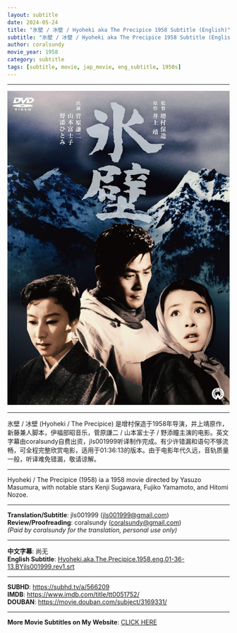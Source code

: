 ```yaml
---
layout: subtitle
date: 2024-05-24
title: "氷壁 / 冰壁 / Hyoheki aka The Precipice 1958 Subtitle (English)"
subtitle: "氷壁 / 冰壁 / Hyoheki aka The Precipice 1958 Subtitle (English)"
author: coralsundy
movie_year: 1958
category: subtitle
tags: [subtitle, movie, jap_movie, eng_subtitle, 1950s]
---
```


------

<img src="../assets/tt0051752.jpg" alt="tt0051752_cover_art" />

------

氷壁 / 冰壁 (Hyoheki / The Precipice) 是增村保造于1958年导演，井上靖原作，新藤兼人脚本，伊福部昭音乐，菅原謙二 / 山本富士子 / 野添瞳主演的电影。英文字幕由coralsundy自费出资，jls001999听译制作完成。有少许错漏和语句不够流畅，可全程完整欣赏电影，适用于01:36:13的版本。由于电影年代久远，音轨质量一般，听译难免错漏，敬请谅解。

------

Hyoheki / The Precipice (1958) ia a 1958 movie directed by Yasuzo Masumura, with notable stars Kenji Sugawara, Fujiko Yamamoto, and Hitomi Nozoe.

------

**Translation/Subtitle**: jls001999 (jls001999@gmail.com)<br>
**Review/Proofreading**: coralsundy (coralsundy@gmail.com)<br>
*(Paid by coralsundy for the translation, personal use only)*

------

**中文字幕**: 尚无<br>
**English Subtitle**: [Hyoheki.aka.The.Precipice.1958.eng.01-36-13.BYjls001999.rev1.srt](../subtitles/Hyoheki.aka.The.Precipice.1958.eng.01-36-13.BYjls001999.rev1.srt)

------

**SUBHD**: <https://subhd.tv/a/566209><br>
**IMDB**: <https://www.imdb.com/title/tt0051752/><br>
**DOUBAN**: <https://movie.douban.com/subject/3169331/>

------

**More Movie Subtitles on My Website**: <a href='{% post_url 2021-01-10-subtitles-summary-list %}'>CLICK HERE</a>


